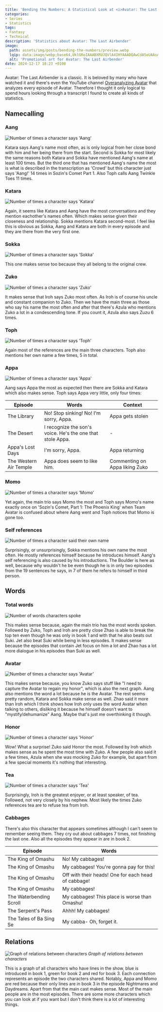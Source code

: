 ```yaml
---
title: 'Bending the Numbers: A Statistical Look at <i>Avatar: The Last Airbender</i>'
categories:
- Series
- Statistics
tags:
- Fantasy
- Technical
description: 'Statistics about Avatar: The Last Airbender'
image:
  path: assets/img/posts/bending-the-numbers/preview.webp
  lqip: data:image/webp;base64,UklGRoIAAABXRUJQVlA4IHYAAADQAwCdASoUAAsAPzmGuVOvKSWisAgB4CcJbAC7ACDnwRscFwI/jgAA9rZVZzW8wXDKkxK5ZgOT87FaI6YzNODP5w86MnLe50Gy/jjEvEvufgAKa4rNqg232tP8RqmnIWVxAsANzd82kwuK9whOIMvBydnqzoAA
  alt: 'Promotional art for Avatar: The Last Airbender'
date: 2024-12-17 18:23 +0100
---
```

Avatar: The Last Airbender is a classic. It is beloved by many who have watched it and there's even the YouTube channel [Overanalyzing Avatar](https://www.youtube.com/@overanalyzingavatar) that analyzes every episode of Avatar. Therefore I thought it only logical to spend hours looking through a transcript I found to create all kinds of statistics.

## Namecalling

### Aang

![Number of times a character says 'Aang'](/assets/img/posts/bending-the-numbers/aang.png)

Katara says Aang's name most often, as is only logical from her close bond with him and her being there from the start. Second is Sokka for most likely the same reasons both Katara and Sokka have mentioned Aang's name at least 100 times. But the third one that has mentioned Aang's name the most is what is described in the transcription as 'Crowd' but this character just says 'Aang!' 14 times in Sozin's Comet Part 1. Also Toph calls Aang Twinkle Toes 11 times.

### Katara

![Number of times a character says 'Katara'](/assets/img/posts/bending-the-numbers/katara.png)

Again, it seems like Katara and Aang have the most conversations and they mention eachother's names often. Which makes sense given their closeness and relationship. Sokka mentions Katara second-most. I feel like this is obvious as Sokka, Aang and Katara are both in every episode and they are there from the very first one.

### Sokka

![Number of times a character says 'Sokka'](/assets/img/posts/bending-the-numbers/sokka.png)

This one makes sense too because they all belong to the original crew.

### Zuko

![Number of times a character says 'Zuko'](/assets/img/posts/bending-the-numbers/zuko.png)

It makes sense that Iroh says Zuko most often. As Iroh is of course his uncle and constant companion to Zuko. Then we have the main three as those who say his name the most often and after that there's Azula who mentions Zuko a lot in a condescending tone. If you count it, Azula also says Zuzu 6 times.

### Toph

![Number of times a character says 'Toph'](/assets/img/posts/bending-the-numbers/toph.png)

Again most of the references are the main three characters. Toph also mentions her own name a few times, 5 in total.

### Appa

![Number of times a character says 'Appa'](/assets/img/posts/bending-the-numbers/appa.png)

Aang says Appa the most as expected then there are Sokka and Katara which also makes sense. Toph says Appa very little, only four times:

| Episode                | Words                                                      | Context                        |
| ---------------------- | ---------------------------------------------------------- | ------------------------------ |
| The Library            | No! Stop sinking! No! I'm sorry, Appa.                     | Appa gets stolen               |
| The Desert             | I recognize the son's voice. He's the one that stole Appa. | -                              |
| Appa's Lost Days       | I'm sorry, Appa.                                           | Appa returning                 |
| The Western Air Temple | Appa  does seem to like him.                               | Commenting on Appa liking Zuko |

### Momo

![Number of times a character says 'Momo'](/assets/img/posts/bending-the-numbers/momo.png)

Yet again, the main trio says Momo the most and Toph says Momo's name exactly once on 'Sozin's Comet, Part 1: The Phoenix King' when Team Avatar is confused about where Aang went and Toph notices that Momo is gone too.

### Self references

![Number of times a character said their own name](/assets/img/posts/bending-the-numbers/self_reference.png)

Surprisingly, or unsurprisingly, Sokka mentions his own name the most often. He mostly references himself because he introduces himself. Aang's self referencing is also caused by his introductions. The Boulder is here as well, because why wouldn't he be even though he is in only two episodes from the 19 sentences he says, in 7 of them he refers to himself in third person.

## Words

### Total words

![Number of words characters spoke](/assets/img/posts/bending-the-numbers/total_words.png)

This makes sense because, again the main trio has the most words spoken. Followed by Zuko, Toph and Iroh are pretty close Zhao is able to break the top ten even though he was only in book 1 and with that he also beats out Suki. Jet also beat Suki while being in less episodes. It makes sense because the episodes that contain Jet focus on him a lot and Zhao has a lot more dialogue in his episodes than Suki as well.

### Avatar

![Number of times a character says 'Avatar'](/assets/img/posts/bending-the-numbers/avatar.png)

This makes sense because, you know Zuko says stuff like "I need to capture the Avatar to regain my honor", which is also the next graph. Aang also mentions the word a lot because he is the Avatar. The rest seems pretty random, Katara and Sokka make sense as well. Zhao said it more than Iroh which I think shows how Iroh only uses the word Avatar when talking to others, disliking it because he himself doesn't want to "mystify/dehumanize" Aang. Maybe that's just me overthinking it though.

### Honor

![Number of times a character says 'Honor'](/assets/img/posts/bending-the-numbers/honor.png)

Wow! What a surprise! Zuko said Honor the most. Followed by Iroh which makes sense as he spent the most time with Zuko. A few people also said it a few times, Azula when she was mocking Zuko for example, but apart from a few special moments it's nothing that interesting.

### Tea

![Number of times a character says 'Tea'](/assets/img/posts/bending-the-numbers/tea.png)

Surprisingly, Iroh is the greatest enjoyer, or at least speaker, of tea. Followed, not very closely by his nephew. Most likely the times Zuko references tea are to refuse tea from Iroh.

### Cabbages

There's also this character that appears sometimes although I can't seem to remember seeing them. They cry out about cabbages 7 times, not finishing the last one. Also all the episodes they appear in are in book 2.

| Episode                 | Words                                               |
| ----------------------- | --------------------------------------------------- |
| The King of Omashu      | No! My cabbages!                                    |
| The King of Omashu      | My cabbages! You're gonna pay for this!             |
| The King of Omashu      | Off with their heads! One for each head of cabbage! |
| The King of Omashu      | My cabbages!                                        |
| The Waterbending Scroll | My cabbages! This place is worse than Omashu!       |
| The Serpent's Pass      | Ahhh! My cabbages!                                  |
| The Tales of Ba Sing Se | My cabba- Oh, forget it.                            |

## Relations

![Graph of relations between characters](/assets/img/posts/bending-the-numbers/graph.png)
_Graph of relations between characters_

This is a graph of all characters who have lines in the show, blue is introduced in book 1, green for book 2 and red for book 3. Each connection represents an episode the two characters shared. Notably, Appa and Momo are red because their only lines are in book 3 in the episode Nightmares and Daydreams. Apart from that the main cast makes sense. Most of the main people are in the most episodes. There are some more characters which you can look at if you want but I don't think there is a lot of interesting things.
